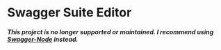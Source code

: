 # Swagger Suite Editor
##### This project is no longer supported or maintained. I recommend using [Swagger-Node](https://github.com/swagger-api/swagger-node) instead.
